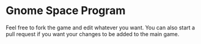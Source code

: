 # Gnome Space Program

Feel free to fork the game and edit whatever you want. You can also start a pull request if you want your changes to be added to the main game.
